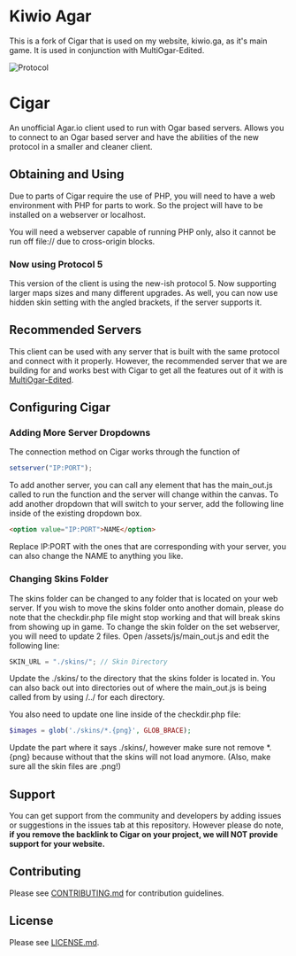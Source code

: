 # Kiwio Agar
This is a fork of Cigar that is used on my website, kiwio.ga, as it's main game. It is used in conjunction with MultiOgar-Edited.

![Protocol](https://img.shields.io/badge/protocol-5-orange.svg)

# Cigar
An unofficial Agar.io client used to run with Ogar based servers. Allows you to connect to an Ogar based server and have the abilities of the new protocol in a smaller and cleaner client.

## Obtaining and Using
Due to parts of Cigar require the use of PHP, you will need to have a web environment with PHP for parts to work. So the project will have to be installed on a webserver or localhost.

You will need a webserver capable of running PHP only, also it cannot be run off file:// due to cross-origin blocks.

### Now using Protocol 5
This version of the client is using the new-ish protocol 5. Now supporting larger maps sizes and many different upgrades. As well, you can now use hidden skin setting with the angled brackets, if the server supports it.

## Recommended Servers
This client can be used with any server that is built with the same protocol and connect with it properly. However, the recommended server that we are building for and works best with Cigar to get all the features out of it with is [MultiOgar-Edited](https://github.com/Megabyte918/MultiOgar-Edited).

## Configuring Cigar
### Adding More Server Dropdowns
The connection method on Cigar works through the function of 

```javascript
setserver("IP:PORT"); 
```

To add another server, you can call any element that has the main_out.js called to run the function and the server will change within the canvas. To add another dropdown that will switch to your server, add the following line inside of the existing dropdown box.

```html
<option value="IP:PORT">NAME</option>
```

Replace IP:PORT with the ones that are corresponding with your server, you can also change the NAME to anything you like.

### Changing Skins Folder
The skins folder can be changed to any folder that is located on your web server. If you wish to move the skins folder onto another domain, please do note that the checkdir.php file might stop working and that will break skins from showing up in game. To change the skin folder on the set webserver, you will need to update 2 files. Open /assets/js/main_out.js and edit the following line:

```javascript
SKIN_URL = "./skins/"; // Skin Directory
```

Update the ./skins/ to the directory that the skins folder is located in. You can also back out into directories out of where the main_out.js is being called from by using /../ for each directory.

You also need to update one line inside of the checkdir.php file:

```php
$images = glob('./skins/*.{png}', GLOB_BRACE);
```

Update the part where it says ./skins/, however make sure not remove *.{png} because without that the skins will not load anymore. (Also, make sure all the skin files are .png!)

## Support
You can get support from the community and developers by adding issues or suggestions in the issues tab at this repository. However please do note, **if you remove the backlink to Cigar on your project, we will NOT provide support for your website.**

## Contributing
Please see [CONTRIBUTING.md](https://github.com/CigarProject/Cigar/blob/master/CONTRIBUTING.md) for contribution guidelines.

## License
Please see [LICENSE.md](https://github.com/CigarProject/Cigar/blob/master/LICENSE.md).
